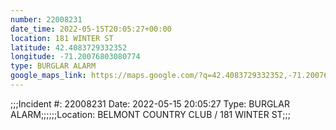 ```yaml
---
number: 22008231
date_time: 2022-05-15T20:05:27+00:00
location: 181 WINTER ST
latitude: 42.4083729332352
longitude: -71.20076803080774
type: BURGLAR ALARM
google_maps_link: https://maps.google.com/?q=42.4083729332352,-71.20076803080774
---
```


;;;Incident #: 22008231   Date: 2022-05-15 20:05:27   Type: BURGLAR ALARM;;;;;;Location: BELMONT COUNTRY CLUB / 181 WINTER ST;;;

